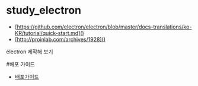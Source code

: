 # study_electron

- [https://github.com/electron/electron/blob/master/docs-translations/ko-KR/tutorial/quick-start.md]()
- [http://proinlab.com/archives/1928]()

electron 제작해 보기

#배포 가이드

- [배포가이드](https://github.com/electron/electron/blob/master/docs-translations/ko-KR/tutorial/application-distribution.md)